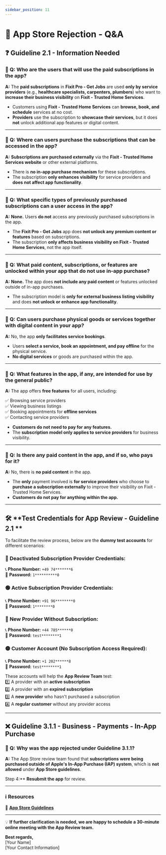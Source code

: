 ```yaml
---
sidebar_position: 11
---
```


# 🚀 App Store Rejection - Q&A  

## ❓ **Guideline 2.1 - Information Needed**  

### 🔹 **Q: Who are the users that will use the paid subscriptions in the app?**  
**A:** The **paid subscriptions** in **Fixit Pro - Get Jobs** are used **only by service providers** (e.g., **healthcare specialists, carpenters, plumbers**) who want to **increase their business visibility** on **Fixit - Trusted Home Services**.  

- Customers using **Fixit - Trusted Home Services** can **browse, book, and schedule** services at no cost.  
- **Providers** use the subscription to **showcase their services**, but it does **not** unlock additional app features or digital content.  

---

### 🔹 **Q: Where can users purchase the subscriptions that can be accessed in the app?**  
**A:** **Subscriptions are purchased externally** via the **Fixit - Trusted Home Services website** or other external platforms.  

- There is **no in-app purchase mechanism** for these subscriptions.  
- The subscription **only enhances visibility** for service providers and **does not affect app functionality**.  

---

### 🔹 **Q: What specific types of previously purchased subscriptions can a user access in the app?**  
**A:** **None.** Users **do not** access any previously purchased subscriptions in the app.  

- The **Fixit Pro - Get Jobs** app does **not unlock any premium content or features** based on subscriptions.  
- The subscription **only affects business visibility on Fixit - Trusted Home Services**, not the app itself.  

---

### 🔹 **Q: What paid content, subscriptions, or features are unlocked within your app that do not use in-app purchase?**  
**A:** **None.** The app does **not include any paid content** or features unlocked outside of in-app purchases.  

- The subscription model is **only for external business listing visibility** and does **not unlock or enhance app functionality**.  

---

### 🔹 **Q: Can users purchase physical goods or services together with digital content in your app?**  
**A:** No, the app **only facilitates service bookings**.  

- Users **select a service, book an appointment, and pay offline** for the physical service.  
- **No digital services** or goods are purchased within the app.  

---

### 🔹 **Q: What features in the app, if any, are intended for use by the general public?**  
**A:** The app offers **free features** for all users, including:  

✅ Browsing service providers  
✅ Viewing business listings  
✅ Booking appointments for **offline services**  
✅ Contacting service providers  

- **Customers do not need to pay for any features.**  
- The **subscription model only applies to service providers** for business visibility.  

---

### 🔹 **Q: Is there any paid content in the app, and if so, who pays for it?**  
**A:** No, there is **no paid content** in the app.  

- The **only** payment involved is **for service providers** who choose to **purchase a subscription externally** to improve their visibility on Fixit - Trusted Home Services.  
- **Customers do not pay for anything within the app.**  

---

## 🛠 **Test Credentials for App Review - Guideline 2.1 **  

To facilitate the review process, below are the **dummy test accounts** for different scenarios:  

### 🔴 **Deactivated Subscription Provider Credentials:**  
📞 **Phone Number:** `+49 74*******6`  
🔑 **Password:** `1**********0`  

### 🟢 **Active Subscription Provider Credentials:**  
📞 **Phone Number:** `+91 96********0`  
🔑 **Password:** `1********0`  

### 🔵 **New Provider Without Subscription:**  
📞 **Phone Number:** `+44 785******0`  
🔑 **Password:** `test********1`  

### 🟡 **Customer Account (No Subscription Access Required):**  
📞 **Phone Number:** `+1 202******8`  
🔑 **Password:** `test********1`  

These accounts will help the **App Review Team** test:  
1️⃣ A provider with an **active subscription**  
2️⃣ A provider with an **expired subscription**  
3️⃣ A **new provider** who hasn't purchased a subscription  
4️⃣ A **regular customer** without any provider access  

---

## ❌ **Guideline 3.1.1 - Business - Payments - In-App Purchase**  

### 🔹 **Q: Why was the app rejected under Guideline 3.1.1?**  
**A:** The App Store review team found that **subscriptions were being purchased outside of Apple's In-App Purchase (IAP) system**, which is **not allowed** under **App Store guidelines**.  


Step 4:** **Resubmit the app** for review.  

---

### ℹ **Resources**  

📌 **[App Store Guidelines](https://developer.apple.com/app-store/review/guidelines/)**  

---

💡 **If further clarification is needed, we are happy to schedule a 30-minute online meeting with the App Review team.**  

**Best regards,**  
[Your Name]  
[Your Contact Information]  
